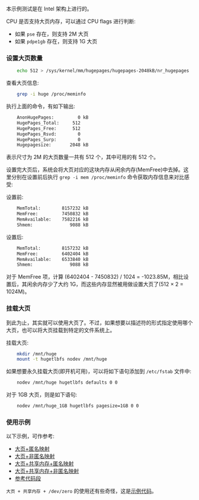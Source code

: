 
本示例测试是在 Intel 架构上进行的。

CPU 是否支持大页内存，可以通过 CPU flags 进行判断:
- 如果 `pse` 存在，则支持 2M 大页
- 如果 `pdpe1gb` 存在，则支持 1G 大页


### 设置大页数量

```sh
    echo 512 > /sys/kernel/mm/hugepages/hugepages-2048kB/nr_hugepages
```

查看大页信息:
```sh
    grep -i huge /proc/meminfo
```
执行上面的命令，有如下输出:
```sh
    AnonHugePages:         0 kB
    HugePages_Total:     512
    HugePages_Free:      512
    HugePages_Rsvd:        0
    HugePages_Surp:        0
    Hugepagesize:       2048 kB
```
表示尺寸为 2M 的大页数量一共有 512 个，其中可用的有 512 个。

设置完大页后，系统会将大页对应的这块内存从闲余内存(MemFree)中去掉。这里分别在设置前后执行 `grep -i mem /proc/meminfo` 命令获取内存信息来对比感受:

设置前:
```sh
    MemTotal:        8157232 kB
    MemFree:         7450832 kB
    MemAvailable:    7582216 kB
    Shmem:              9088 kB
```

设置后:
```sh
    MemTotal:        8157232 kB
    MemFree:         6402404 kB
    MemAvailable:    6533840 kB
    Shmem:              9088 kB
```
对于 MemFree 项，计算 (6402404 - 7450832) / 1024 = -1023.85M，相比设置后，其闲余内存少了大约 1G，而这些内存显然被用做设置大页了(512 × 2 = 1024M)。

### 挂载大页

到此为止，其实就可以使用大页了。不过，如果想要以描述符的形式指定使用哪个大页，也可以将大页挂载到特定的文件系统上。

挂载大页:
```sh
    mkdir /mnt/huge
    mount -t hugetlbfs nodev /mnt/huge
```

如果想要永久挂载大页(即开机可用)，可以将如下语句添加到 `/etc/fstab` 文件中:
```sh
    nodev /mnt/huge hugetlbfs defaults 0 0
```
对于 1GB 大页，则是如下语句:
```sh
    nodev /mnt/huge_1GB hugetlbfs pagesize=1GB 0 0
```

### 使用示例

以下示例，可作参考:
- [大页+匿名映射](t/02_hp_anon.cpp)
- [大页+非匿名映射](t/02_hp_fd.cpp)
- [大页+共享内存+匿名映射](t/02_hp_shared_anon.cpp)
- [大页+共享内存+非匿名映射](t/02_hp_shared_fd.cpp)
- [参考代码段](t/02_hp_usage.cpp)

`大页 + 共享内存 + /dev/zero` 的使用还有些奇怪，这是[示例代码](t/02_hp_zero.cpp)。
